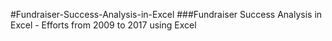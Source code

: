 #Fundraiser-Success-Analysis-in-Excel
###Fundraiser Success Analysis in Excel - Efforts from 2009 to 2017 using Excel
